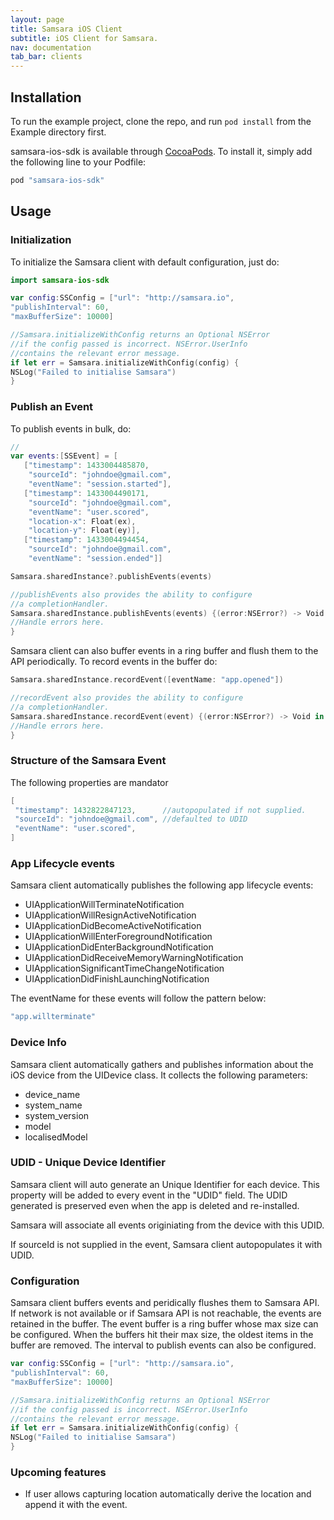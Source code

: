 ```yaml
---
layout: page
title: Samsara iOS Client
subtitle: iOS Client for Samsara.
nav: documentation
tab_bar: clients
---
```



## Installation

To run the example project, clone the repo, and run `pod install` from the Example directory first.

samsara-ios-sdk is available through [CocoaPods](http://cocoapods.org). To install
it, simply add the following line to your Podfile:

```swift
pod "samsara-ios-sdk"
```

## Usage

### Initialization
To initialize the Samsara client with default configuration, just do:

```swift
import samsara-ios-sdk 

var config:SSConfig = ["url": "http://samsara.io",
"publishInterval": 60,
"maxBufferSize": 10000]

//Samsara.initializeWithConfig returns an Optional NSError
//if the config passed is incorrect. NSError.UserInfo
//contains the relevant error message.
if let err = Samsara.initializeWithConfig(config) {
NSLog("Failed to initialise Samsara")
}
```

### Publish an Event
To publish events in bulk, do:

```swift
//
var events:[SSEvent] = [
   ["timestamp": 1433004485870,
    "sourceId": "johndoe@gmail.com",
    "eventName": "session.started"],
   ["timestamp": 1433004490171,
    "sourceId": "johndoe@gmail.com",
    "eventName": "user.scored",
    "location-x": Float(ex),
    "location-y": Float(ey)],
   ["timestamp": 1433004494454,
    "sourceId": "johndoe@gmail.com",
    "eventName": "session.ended"]]

Samsara.sharedInstance?.publishEvents(events)

//publishEvents also provides the ability to configure
//a completionHandler.
Samsara.sharedInstance.publishEvents(events) {(error:NSError?) -> Void in
//Handle errors here.
}
```
Samsara client can also buffer events in a ring buffer and flush them to the API periodically. To record events in the buffer do:

```swift
Samsara.sharedInstance.recordEvent([eventName: "app.opened"])

//recordEvent also provides the ability to configure
//a completionHandler.
Samsara.sharedInstance.recordEvent(event) {(error:NSError?) -> Void in
//Handle errors here.
}
```

### Structure of the Samsara Event
The following properties are mandator

```swift
[
 "timestamp": 1432822847123,      //autopopulated if not supplied.
 "sourceId": "johndoe@gmail.com", //defaulted to UDID
 "eventName": "user.scored",
]
```

### App Lifecycle events
Samsara client automatically publishes the following app lifecycle events:

* UIApplicationWillTerminateNotification
* UIApplicationWillResignActiveNotification
* UIApplicationDidBecomeActiveNotification
* UIApplicationWillEnterForegroundNotification
* UIApplicationDidEnterBackgroundNotification
* UIApplicationDidReceiveMemoryWarningNotification
* UIApplicationSignificantTimeChangeNotification
* UIApplicationDidFinishLaunchingNotification

The eventName for these events will follow the pattern below:

```Swift
"app.willterminate"
```

### Device Info
Samsara client automatically gathers and publishes information about the iOS device from the UIDevice class. It collects the following parameters:
* device_name
* system_name
* system_version
* model
* localisedModel


### UDID - Unique Device Identifier
Samsara client will auto generate an Unique Identifier for each device. This property will be added to every event in the "UDID" field. The UDID generated is preserved even when the app is deleted and re-installed. 

Samsara will associate all events originiating from the device with this UDID.

If sourceId is not supplied in the event, Samsara client autopopulates it with UDID.

### Configuration
Samsara client buffers events and peridically flushes them to Samsara API. If network is not available or if Samsara API is not reachable, the events are retained in the buffer. The event buffer is a ring buffer whose max size can be configured. When the buffers hit their max size, the oldest items in the buffer are removed. The interval to publish events can also be configured. 


```swift
var config:SSConfig = ["url": "http://samsara.io",
"publishInterval": 60,
"maxBufferSize": 10000]

//Samsara.initializeWithConfig returns an Optional NSError
//if the config passed is incorrect. NSError.UserInfo
//contains the relevant error message.
if let err = Samsara.initializeWithConfig(config) {
NSLog("Failed to initialise Samsara")
}
```

### Upcoming features
* If user allows capturing location automatically derive the location and append it with the event.
